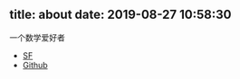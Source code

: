 title: about
date: 2019-08-27 10:58:30
---
一个数学爱好者
* [SF](https://segmentfault.com/u/salamander)
* [Github](https://github.com/pigLoveRabbit520)